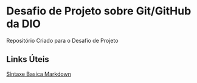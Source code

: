 # Desafio de Projeto sobre Git/GitHub da DIO
Repositório Criado para o Desafio de Projeto 

## Links Úteis
[Síntaxe Basica Markdown](https://www.markdownguide.org/basic-syntax/)
